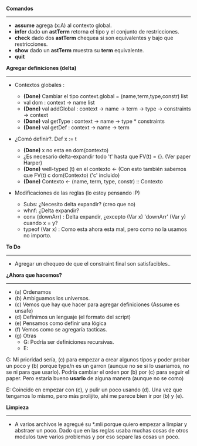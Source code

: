 **Comandos**
***
   * **assume** agrega (x:A) al contexto global.
   * **infer** dado un **astTerm** retorna el tipo y el conjunto de restricciones.
   * **check** dado dos **astTerm** chequea si son equivalentes y bajo que restricciones.
   * **show** dado un **astTerm** muestra su **term** equivalente.
   * **quit**
   
**Agregar definiciones (delta)**
***
   * Contextos globales :
      * **(Done)** Cambiar el tipo context.global = (name,term,type,constr) list
      * val dom : context -> name list
      * **(Done)** val addGlobal : context -> name -> term -> type -> constraints -> context
      * **(Done)** val getType : context -> name -> type * constraints
      * **(Done)** val getDef : context -> name -> term
      
   * ¿Comó definir?. Def x := t
      * **(Done)** x no esta en dom(contexto)
      * ¿Es necesario delta-expandir todo 't' hasta que FV(t) = {}. (Ver paper Harper)
      * **(Done)** well-typed (t) en el contexto <- (Con esto también sabemos que FV(t) c dom(Contexto) ('c' incluido)
      * **(Done)** Contexto <- (name, term, type, constr) :: Contexto
      
   * Modificaciones de las reglas (lo estoy pensando :P)
      * Subs: ¿Necesito delta expandir? (creo que no)
      * whnf: ¿Delta expandir?
      * conv (downArr) : Delta expandir, ¿excepto (Var x) 'downArr' (Var y) cuando x = y?
      * typeof (Var x) : Como esta ahora esta mal, pero como no la usamos no importo. 
                

**To Do** 
***
   * Agregar un chequeo de que el constraint final son satisfacibles..

**¿Ahora que hacemos?**
***

  * (a) Ordenamos
  * (b) Ambiguamos los universos.
  * (c) Vemos que hay que hacer para agregar definiciones (Assume es unsafe)
  * (d) Definimos un lenguaje (el formato del script)
  * (e) Pensamos como definir una lógica
  * (f) Vemos como se agregaría tacticas.
  * (g) Otras
      * G: Podría ser definiciones recursivas.
      * E: 

G: Mi prioridad sería, (c) para empezar a crear algunos tipos y poder probar un poco y (b) porque type/n es un garron (aunque no se si lo usariamos, no se ni para que usarlo).
   Podría cambiar el orden por (b) por (c) para seguir el paper. Pero estaría bueno **usarlo** de alguna manera (aunque no se como)

E: Coincido en empezar con (c), y pulir un poco usando (d).  Una vez que tengamos lo mismo, pero más prolijito, ahí me parece bien ir por (b) y (e).


**Limpieza**
***
   * A varios archivos le agregué su *.mli porque quiero empezar a limpiar y abstraer un poco. Dado que en las reglas usaba muchas cosas de otros modulos tuve varios problemas y por eso separe las cosas un poco.

